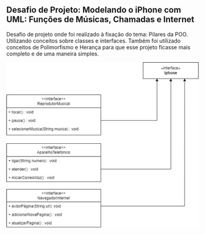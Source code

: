 ## Desafio de Projeto: Modelando o iPhone com UML: Funções de Músicas, Chamadas e Internet

Desafio de projeto onde foi realizado à fixação do tema: Pilares da POO. Utilizando conceitos sobre classes e interfaces. Também foi utilizado conceitos de Polimorfismo e Herança para que esse projeto ficasse mais completo e de uma maneira simples.

![Imagem](.\assets\Iphone.jpg)
